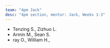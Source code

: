 ```yaml
---
team: "4pm Jack"
desc: "4pm section, mentor: Jack, Weeks 1-3"
---
```



* Tenzing S., Zizhuo L.
* Armin M., Sean S.
* ray O., William H.,
